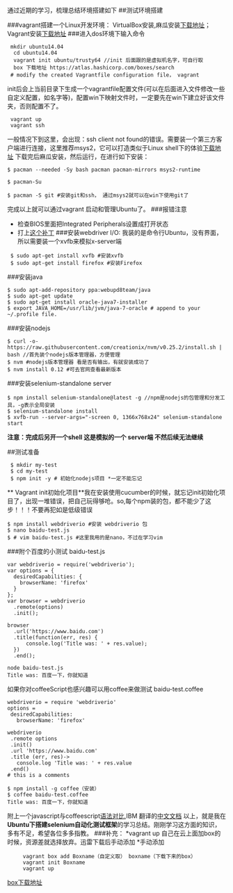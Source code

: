 通过近期的学习，梳理总结环境搭建如下
##测试环境搭建


###vagrant搭建一个Linux开发环境：
VirtualBox安装,麻瓜安装[下载地址](https://www.virtualbox.org/wiki/Downloads)；Vagrant安装[下载地址](https://www.vagrantup.com/downloads.html)
###进入dos环境下输入命令
```
 mkdir ubuntu14.04
  cd ubuntu14.04
  vagrant init ubuntu/trusty64 //init 后面跟的是虚拟机名字，可自行取
  box 下载地址 https://atlas.hashicorp.com/boxes/search
 # modify the created Vagrantfile configuration file， vagrant 
 ```
 init后会上当前目录下生成一个vagrantfile配置文件(可以在后面进入文件修改一些自定义配置，如名字等)，配置win下映射文件时，一定要先在win下建立好该文件夹，否则配置不了。
 ```
  vagrant up
  vagrant ssh
```
一般情况下到这里，会出现：ssh client not found的错误。需要装一个第三方客户端进行连接，这里推荐msys2，它可以打造类似于Linux shell下的体验[下载地址](http://sourceforge.net/projects/msys2/)
 下载完后麻瓜安装，然后运行，在进行如下安装：
 ```
 $ pacman --needed -Sy bash pacman pacman-mirrors msys2-runtime

 $ pacman-Su

 $ pacman -S git #安装git和ssh， 通过msys2就可以在win下使用git了
 ```
 完成以上就可以通过vagrant 启动和管理Ubuntu了。
###报错注意
*  检查BIOS里面把Integrated Peripherals设置成打开状态
*  打上[这个补丁](http://download.virtualbox.org/virtualbox/5.0.10/Oracle_VM_VirtualBox_Extension_Pack-5.0.10-104061.vbox-extpack)
###安装webdriver I/O:
我装的是命令行Ubuntu，没有界面，所以需要装一个xvfb来模拟x-server端
```
 $ sudo apt-get install xvfb #安装xvfb
 $ sudo apt-get install firefox #安装Firefox
 ```
###安装java
 ```
 $ sudo apt-add-repository ppa:webupd8team/java
 $ sudo apt-get update
 $ sudo apt-get install oracle-java7-installer
 $ export JAVA_HOME=/usr/lib/jvm/java-7-oracle # append to your ~/.profile file.
 ```
###安装nodejs
 
 ```
 $ curl -o- https://raw.githubusercontent.com/creationix/nvm/v0.25.2/install.sh | bash //首先装个nodejs版本管理器，方便管理
 $ nvm #nodejs版本管理器 看是否有输出，有就安装成功了
 $ nvm install 0.12 #可去官网查看最新版本 
 ```
###安装selenium-standalone server

 ```
 $ npm install selenium-standalone@latest -g //npm是nodejs的包管理和分发工具，-g表示全局安装
 $ selenium-standalone install
 $ xvfb-run --server-args="-screen 0, 1366x768x24" selenium-standalone start
  ```
**注意：完成后另开一个shell  这是模拟的一个 server端  不然后续无法继续**

##测试准备

```
 $ mkdir my-test
 $ cd my-test
 $ npm init -y # 初始化nodejs项目 *一定不能忘记 
 ```
 ** Vagrant init初始化项目**我在安装使用cucumber的时候，就忘记init初始化项目了，出现一堆错误，把自己玩得够呛。so,每个npm装的包，都不能少了这步！！！不要再犯如是低级错误
 ```
 $ npm install webdriverio #安装 webdriverio 包
 $ nano baidu-test.js
 $ # vim baidu-test.js #这里我用的是nano，不过在学习vim
 ```
 
###附个百度的小测试
baidu-test.js
```
var webdriverio = require('webdriverio');
var options = {
  desiredCapabilities: {
    browserName: 'firefox'
  }
};
var browser = webdriverio
  .remote(options)
  .init();

browser
  .url('https://www.baidu.com')
  .title(function(err, res) {
      console.log('Title was: ' + res.value);
  })
  .end();
```
~~~
node baidu-test.js
Title was: 百度一下，你就知道
~~~
如果你对coffeeScript也感兴趣可以用coffee来做测试
 baidu-test.coffee
 ```
webdriverio = require 'webdriverio'
options =
  desiredCapabilities:
    browserName: 'firefox'

webdriverio
  .remote options
  .init()
  .url 'https://www.baidu.com'
  .title (err, res)->
    console.log 'Title was: ' + res.value
  .end()
# this is a comments
```
```
$ npm install -g coffee（安装）
$ coffee baidu-test.coffee
Title was: 百度一下，你就知道
```
附上一个javascript与coffeescript[语法对比](http://coffeescript.org/),IBM 翻译的[中文文档](http://www.ibm.com/developerworks/cn/views/web/libraryview.jsp?search_by=%E5%88%9D%E6%AD%A5%E4%BA%86%E8%A7%A3+CoffeeScript)
以上，就是我在**Ubuntu下搭建selenium自动化测试框架**的学习总结。刚刚学习这方面的知识，多有不足，希望各位多多指教。
###补充：
*vagrant up 自己在云上面加box的时候，资源差就选择放弃。迅雷下载后手动添加
*手动添加
```
     vagrant box add Boxname（自定义取） boxname（下载下来的box） 
     vagrant init Boxname
     vagrant up
   ```  
   [box下载地址](https://atlas.hashicorp.com/boxes/search)
